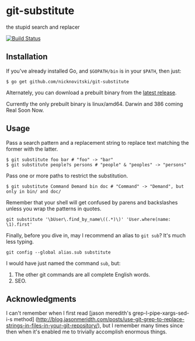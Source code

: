 git-substitute
==============

the stupid search and replacer

[![Build Status](https://travis-ci.org/nicknovitski/git-substitute.svg?branch=master)](https://travis-ci.org/nicknovitski/git-substitute)

## Installation

If you've already installed Go, and `$GOPATH/bin` is in your `$PATH`, then just:
```shell
$ go get github.com/nicknovitski/git-substitute
```

Alternately, you can download a prebuilt binary from the [latest release](https://github.com/nicknovitski/git-substitute/releases/latest).

Currently the only prebuilt binary is linux/amd64.  Darwin and 386 coming Real Soon Now.

## Usage

Pass a search pattern and a replacement string to replace text matching
the former with the latter.

```shell
$ git substitute foo bar # "foo" -> "bar"
$ git substitute people?s persons # "people" & "peoples" -> "persons"
```

Pass one or more paths to restrict the substitution.
```shell
$ git substitute Command Demand bin doc # "Command" -> "Demand", but only in bin/ and doc/
```

Remember that your shell will get confused by parens and backslashes
unless you wrap the patterns in quotes.
```shell
git substitute '\bUser\.find_by_name\((.*)\)' 'User.where(name: \1).first'
```

Finally, before you dive in, may I recommend an alias to `git sub`?  It's much less typing.
```shell
git config --global alias.sub substitute
```

I would have just named the command `sub`, but:

1. The other git commands are all complete English words.
2. SEO.

## Acknowledgments

I can't remember when I first read [jason meredith's grep-l-pipe-xargs-sed-i-s method]
(http://blog.jasonmeridth.com/posts/use-git-grep-to-replace-strings-in-files-in-your-git-repository/),
but I remember many times since then when it's enabled me to trivially accomplish enormous things.
